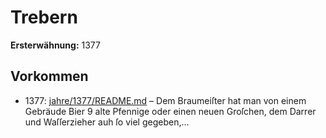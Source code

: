 # Trebern

**Ersterwähnung:** 1377

## Vorkommen
- 1377: [jahre/1377/README.md](../jahre/1377/README.md) – Dem Braumeiſter hat man von einem Gebräude Bier
9 alte Pfennige oder einen neuen Groſchen, dem Darrer
und Waſſerzieher auh ſo viel gegeben,...
